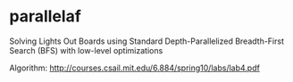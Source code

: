 # parallelaf
Solving Lights Out Boards using Standard Depth-Parallelized Breadth-First Search (BFS) with low-level optimizations

Algorithm: http://courses.csail.mit.edu/6.884/spring10/labs/lab4.pdf

